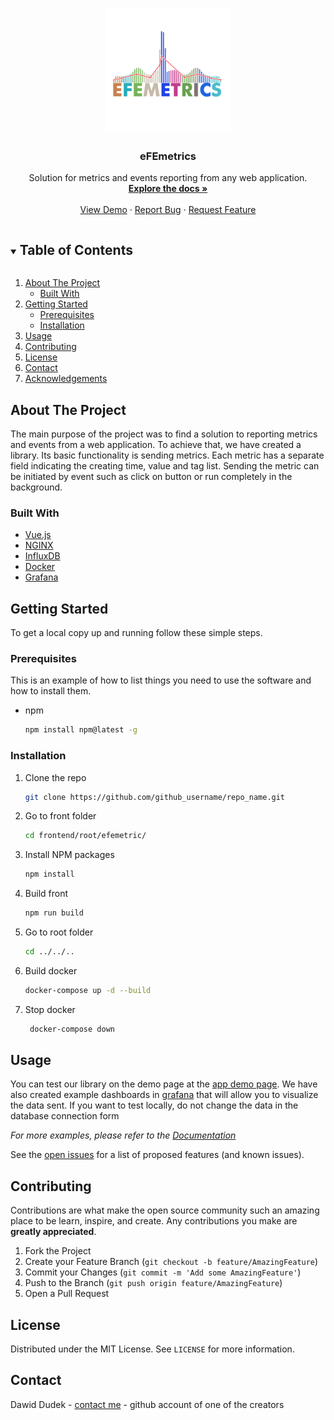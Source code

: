 <!--
*** Link to template: https://github.com/othneildrew/Best-README-Template
*** Thanks for checking out the Best-README-Template. If you have a suggestion
*** that would make this better, please fork the repo and create a pull request
*** or simply open an issue with the tag "enhancement".
*** Thanks again! Now go create something AMAZING! :D
***
***
***
*** To avoid retyping too much info. Do a search and replace for the following:
*** github_username, repo_name, twitter_handle, email, project_title, project_description
-->



<!-- PROJECT SHIELDS -->
<!--
*** I'm using markdown "reference style" links for readability.
*** Reference links are enclosed in brackets [ ] instead of parentheses ( ).
*** See the bottom of this document for the declaration of the reference variables
*** for contributors-url, forks-url, etc. This is an optional, concise syntax you may use.
*** https://www.markdownguide.org/basic-syntax/#reference-style-links
-->




<!-- PROJECT LOGO -->
<br />
<p align="center">
  <a href="https://github.com/nokia-wroclaw/innovativeproject-fe-metrics">
    <img src="https://raw.githubusercontent.com/nokia-wroclaw/innovativeproject-fe-metrics/main/frontend/root/efemetric/src/assets/tra.png" alt="Logo" width="200" height="200">
  </a>

<h3 align="center">eFEmetrics</h3>

  <p align="center">
    Solution for metrics and events reporting from any web application.
    <br />
    <a href="https://github.com/nokia-wroclaw/innovativeproject-fe-metrics/tree/main/doc"><strong>Explore the docs »</strong></a>
    <br />
    <br />
    <a href="https://efemetric.site/">View Demo</a>
    ·
    <a href="https://github.com/github_username/repo_name/issues">Report Bug</a>
    ·
    <a href="https://github.com/github_username/repo_name/issues">Request Feature</a>
  </p>
</p>



<!-- TABLE OF CONTENTS -->
<details open="open">
  <summary><h2 style="display: inline-block">Table of Contents</h2></summary>
  <ol>
    <li>
      <a href="#about-the-project">About The Project</a>
      <ul>
        <li><a href="#built-with">Built With</a></li>
      </ul>
    </li>
    <li>
      <a href="#getting-started">Getting Started</a>
      <ul>
        <li><a href="#prerequisites">Prerequisites</a></li>
        <li><a href="#installation">Installation</a></li>
      </ul>
    </li>
    <li><a href="#usage">Usage</a></li>
    <li><a href="#contributing">Contributing</a></li>
    <li><a href="#license">License</a></li>
    <li><a href="#contact">Contact</a></li>
    <li><a href="#acknowledgements">Acknowledgements</a></li>
  </ol>
</details>



<!-- ABOUT THE PROJECT -->
## About The Project

The main purpose of the project was to find a solution 
to reporting metrics and events from a web application. 
To achieve that, we have created a library. 
Its basic functionality is sending metrics. 
Each metric has a separate field indicating the creating time, 
value and tag list. Sending the metric can be initiated by 
event such as click on button or run completely 
in the background.


### Built With

* [Vue.js](https://vuejs.org/)
* [NGINX](https://www.nginx.com/)
* [InfluxDB](https://www.influxdata.com/)
* [Docker](https://www.docker.com/)
* [Grafana](https://grafana.com/)



<!-- GETTING STARTED -->
## Getting Started

To get a local copy up and running follow these simple steps.

### Prerequisites

This is an example of how to list things you need to use the software and how to install them.
* npm
  ```sh
  npm install npm@latest -g
  ```

### Installation

1. Clone the repo
   ```sh
   git clone https://github.com/github_username/repo_name.git
   ```
2. Go to front folder
   ```sh
   cd frontend/root/efemetric/
   ```   
3. Install NPM packages
   ```sh
   npm install
   ```

4. Build front
   ```sh
   npm run build
   ```
5. Go to root folder
   ```sh
   cd ../../..
   ```
   
6. Build docker
   ```sh
   docker-compose up -d --build
   ```
   
7. Stop docker
   ```sh
    docker-compose down
   ```
   

<!-- USAGE EXAMPLES -->
## Usage

You can test our library on the demo page at the [app demo page](http://localhost:8080/).
We have also created example dashboards in [grafana](http://localhost:3003/) that will allow you to visualize the data sent.
If you want to test locally, do not change the data in the database connection form




_For more examples, please refer to the [Documentation](https://github.com/nokia-wroclaw/innovativeproject-fe-metrics/tree/main/doc)_


See the [open issues](https://github.com/github_username/repo_name/issues) for a list of proposed features (and known issues).



<!-- CONTRIBUTING -->
## Contributing

Contributions are what make the open source community such an amazing place to be learn, inspire, and create. Any contributions you make are **greatly appreciated**.

1. Fork the Project
2. Create your Feature Branch (`git checkout -b feature/AmazingFeature`)
3. Commit your Changes (`git commit -m 'Add some AmazingFeature'`)
4. Push to the Branch (`git push origin feature/AmazingFeature`)
5. Open a Pull Request



<!-- LICENSE -->
## License

Distributed under the MIT License. See `LICENSE` for more information.



<!-- CONTACT -->
## Contact

Dawid Dudek - [contact me](https://github.com/DaDudek) - github account of one of the creators
